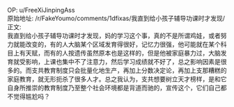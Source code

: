 
OP: u/FreeXiJinpingAss  
原始地址: /r/FakeYoumo/comments/1dfixas/我直到给小孩子辅导功课时才发现/  
正文:  
我直到给小孩子辅导功课时才发现，妈的学习这个事，真的不是所谓鸡娃，或者努力就能改变的，有的人大脑某个区域发育得很好，记忆力很强，他可能就在某个科目上有天赋，而有的人按遗传虽然原本也是这样的，但是他被家庭暴力过，大脑发育就受影响，上课也集中不了注意力，然后学习成绩就不好了，总之影响因素是很多的。而支共教育制度只会批量化地生产，再加上分数决定论，再加上支那糟糕的家庭教育，就无形扼杀了很多人才。总之我认为，支共想要树立天才榜样，是和它自身所推崇的教育制度乃至整个社会环境都是背道而驰的，宣传这个，它们自己都不觉得尴尬吗？
